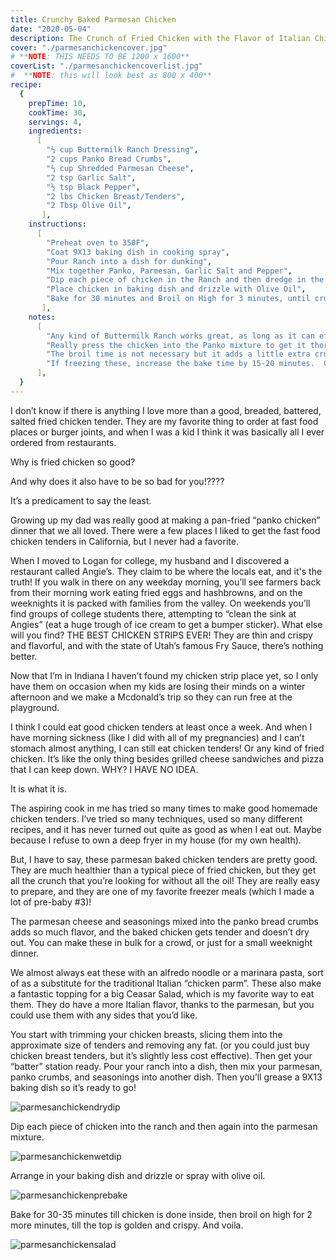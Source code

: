 ```yaml
---
title: Crunchy Baked Parmesan Chicken
date: "2020-05-04"
description: The Crunch of Fried Chicken with the Flavor of Italian Chicken Parmesan without all the Guilt.  A Perfect Blend of Health and Enjoyment.
cover: "./parmesanchickencover.jpg" 
# **NOTE: THIS NEEDS TO BE 1200 x 1600**
coverList: "./parmesanchickencoverlist.jpg"
#  **NOTE: this will look best as 800 x 400**
recipe:
  {
    prepTime: 10,
    cookTime: 30,
    servings: 4,
    ingredients:
      [
        "⅔ cup Buttermilk Ranch Dressing",
        "2 cups Panko Bread Crumbs",
        "⅔ cup Shredded Parmesan Cheese",
        "2 tsp Garlic Salt",
        "½ tsp Black Pepper",
        "2 lbs Chicken Breast/Tenders",
        "2 Tbsp Olive Oil",
       ],
    instructions:
      [
        "Preheat oven to 350F",
        "Coat 9X13 baking dish in cooking spray",
        "Pour Ranch into a dish for dunking",
        "Mix together Panko, Parmesan, Garlic Salt and Pepper",
        "Dip each piece of chicken in the Ranch and then dredge in the Panko mixture",
        "Place chicken in baking dish and drizzle with Olive Oil",
        "Bake for 30 minutes and Broil on High for 3 minutes, until crust is golden",
       ],
    notes:
      [
        "Any kind of Buttermilk Ranch works great, as long as it can effectively coat the chicken. I’ve used walmart brand, Hidden Valley, yogurt dressings, homemade, and package mixes and they have all worked great.",
        "Really press the chicken into the Panko mixture to get it thoroughly coated",
        "The broil time is not necessary but it adds a little extra crunch.",
        "If freezing these, increase the bake time by 15-20 minutes.  Can be frozen raw once coated in the Panko mixture, just toss in a freezer bag or baking dish.",
      ],
  }
---
```


I don’t know if there is anything I love more than a good, breaded, battered, salted fried chicken tender.  They are my favorite thing to order at fast food places or burger joints, and when I was a kid I think it was basically all I ever ordered from restaurants.  

Why is fried chicken so good?  

And why does it also have to be so bad for you!????

It’s a predicament to say the least.  

Growing up my dad was really good at making a pan-fried “panko chicken” dinner that we all loved.  There were a few places I liked to get the fast food chicken tenders in California, but I never had a favorite.

When I moved to Logan for college, my husband and I discovered a restaurant called Angie’s.  They claim to be where the locals eat, and it's the truth!  If you walk in there on any weekday morning, you’ll see farmers back from their morning work eating fried eggs and hashbrowns, and on the weeknights it is packed with families from the valley.  On weekends you’ll find groups of college students there, attempting to “clean the sink at Angies” (eat a huge trough of ice cream to get a bumper sticker).  What else will you find?  THE BEST CHICKEN STRIPS EVER!  They are thin and crispy and flavorful, and with the state of Utah’s famous Fry Sauce, there’s nothing better.  

Now that I’m in Indiana I haven’t found my chicken strip place yet, so I only have them on occasion when my kids are losing their minds on a winter afternoon and we make a Mcdonald’s trip so they can run free at the playground.  

I think I could eat good chicken tenders at least once a week.  And when I have morning sickness (like I did with all of my pregnancies) and I can’t stomach almost anything, I can still eat chicken tenders!  Or any kind of fried chicken.  It’s like the only thing besides grilled cheese sandwiches and pizza that I can keep down.  WHY?  I HAVE NO IDEA.  

It is what it is.  

The aspiring cook in me has tried so many times to make good homemade chicken tenders.  I’ve tried so many techniques, used so many different recipes, and it has never turned out quite as good as when I eat out.  Maybe because I refuse to own a deep fryer in my house (for my own health).  

But, I have to say, these parmesan baked chicken tenders are pretty good.  They are much healthier than a typical piece of fried chicken, but they get all the crunch that you’re looking for without all the oil!  They are really easy to prepare, and they are one of my favorite freezer meals (which I made a lot of pre-baby #3)!  

The parmesan cheese and seasonings mixed into the panko bread crumbs adds so much flavor, and the baked chicken gets tender and doesn’t dry out.  You can make these in bulk for a crowd, or just for a small weeknight dinner. 

We almost always eat these with an alfredo noodle or a marinara pasta, sort of as a substitute for the traditional Italian “chicken parm”.  These also make a fantastic topping for a big Ceasar Salad, which is my favorite way to eat them. They do have a more Italian flavor, thanks to the parmesan, but you could use them with any sides that you’d like.  


You start with trimming your chicken breasts, slicing them into the approximate size of tenders and removing any fat.  (or you could just buy chicken breast tenders, but it’s slightly less cost effective).
Then get your “batter” station ready.  Pour your ranch into a dish, then mix your parmesan, panko crumbs, and seasonings into another dish.  Then you’ll grease a 9X13 baking dish so it’s ready to go! 

![parmesanchickendrydip](./parmesanchickendrydip.jpg)

Dip each piece of chicken into the ranch and then again into the parmesan mixture.

![parmesanchickenwetdip](./parmesanchickenwetdip.jpg)

Arrange in your baking dish and drizzle or spray with olive oil.

![parmesanchickenprebake](./parmesanchickenprebake.jpg)

Bake for 30-35  minutes till chicken is done inside, then broil on high for 2 more minutes, till the top is golden and crispy.  And voila.  

![parmesanchickensalad](./parmesanchickensalad.jpg)


